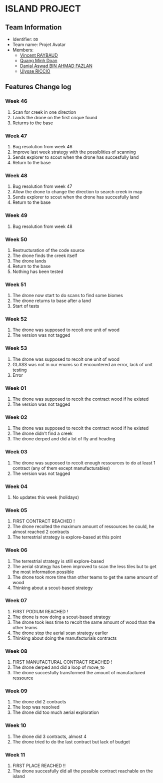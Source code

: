 # ISLAND PROJECT

## Team Information

  * Identifier: `DD`
  * Team name: Projet Avatar 
  * Members:
    *  [Vincent RAYBAUD](vincent.r06@gmail.com)
    *  [Quang Minh Doan](dqminh2810@gmail.com)
    *  [Danial Aswad BIN AHMAD FAZLAN](azswad20@gmail.com)
    *  [Ulysse RICCIO](winixpro@hotmail.fr)

## Features Change log

### Week 46

1. Scan for creek in one direction
2. Lands the drone on the first crique found
3. Returns to the base

### Week 47

1. Bug resolution from week 46
2. Improve last week strategy with the possiblities of scanning 
3. Sends explorer to scout when the drone has succesfully land
4. Return to the base

### Week 48

1. Bug resolution from week 47
2. Allow the drone to change the direction to search creek in map 
3. Sends explorer to scout when the drone has succesfully land 
4. Return to the base

### Week 49

1. Bug resolution from week 48

### Week 50

1. Restructuration of the code source
2. The drone finds the creek itself
3. The drone lands
4. Return to the base
5. Nothing has been tested 

### Week 51

1. The drone now start to do scans to find some biomes
2. The drone returns to base after a land
3. Start of tests

### Week 52

1. The drone was supposed to recolt one unit of wood
2. The version was not tagged

### Week 53

1. The drone was supposed to recolt one unit of wood
2. GLASS was not in our enums so it encountered an error, lack of unit testing
3. Error

### Week 01


1. The drone was supposed to recolt the contract wood if he existed
2. The version was not tagged

### Week 02

1. The drone was supposed to recolt the contract wood if he existed
2. The drone didn't find a creek
3. The drone derped and did a lot of fly and heading

### Week 03

1. The drone was supoosed to recolt enough ressources to do at least 1 contract (any of them except manufacturables)
2. The version was not tagged

### Week 04

1. No updates this week (holidays)

### Week 05

1. FIRST CONTRACT REACHED !
2. The drone recolted the maximum amount of ressources he could, he almost reached 2 contracts
3. The terrestrial strategy is explore-based at this point

### Week 06

1. The terrestrial strategy is still explore-based
2. The aerial strategy has been improved to scan the less tiles but to get the most information possible
3. The drone took more time than other teams to get the same amount of wood
4. Thinking about a scout-based strategy

### Week 07

1. FIRST PODIUM REACHED !
2. The drone is now doing a scout-based strategy
3. The drone took less time to recolt the same amount of wood than the other teams
4. The drone stop the aerial scan strategy earlier
5. Thinking about doing the manufacturials contracts

### Week 08

1. FIRST MANUFACTURAL CONTRACT REACHED !
2. The drone derped and did a loop of move_to
3. The drone succesfully transformed the amount of manufactured ressource

### Week 09

1. The drone did 2 contracts
2. The loop was resolved
3. The drone did too much aerial exploration

### Week 10

1. The drone did 3 contracts, almost 4
2. The drone tried to do the last contract but lack of budget

### Week 11

1. FIRST PLACE REACHED !!
2. The drone succesfully did all the possible contract reachable on the island



    

